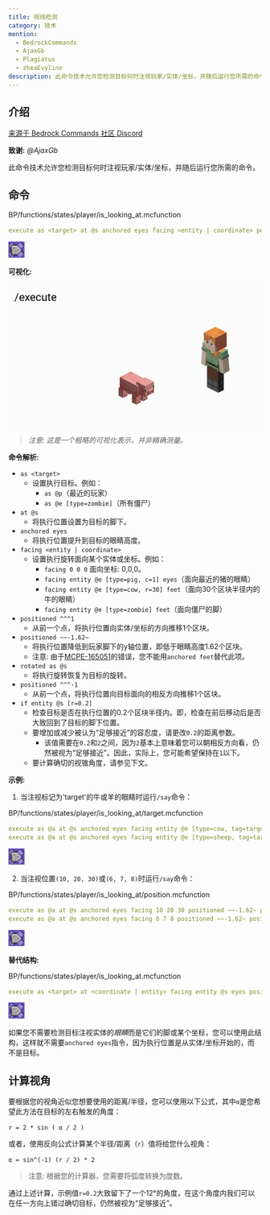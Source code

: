 ```yaml
---
title: 视线检测
category: 技术
mention:
  - BedrockCommands
  - AjaxGb
  - Plagiatus
  - zheaEvyline
description: 此命令技术允许您检测目标何时注视玩家/实体/坐标，并随后运行您所需的命令。
---
```


## 介绍

[来源于 Bedrock Commands 社区 Discord](https://discord.gg/SYstTYx5G5)

**致谢:** *@AjaxGb*

此命令技术允许您检测目标何时注视玩家/实体/坐标，并随后运行您所需的命令。

## 命令

<CodeHeader>BP/functions/states/player/is_looking_at.mcfunction</CodeHeader>

```yaml
execute as <target> at @s anchored eyes facing <entity | coordinate> positioned ^^^1 positioned ~~-1.62~ rotated as @s positioned ^^^-1 if entity @s [r=0.2] run <command>
```
![一个重复的命令方块](../assets/images/commands/commandBlockChain/1.png)

**可视化:**

![Alex 注视猪的头部](../assets/images/commands/lookDetectionVisualRep.gif)

> *注意: 这是一个粗略的可视化表示，并非精确测量。*

**命令解析:**

- `as <target>`
  - 设置执行目标。例如：
      - `as @p`（最近的玩家）
      - `as @e [type=zombie]`（所有僵尸）
- `at @s`
  - 将执行位置设置为目标的脚下。
- `anchored eyes`
  - 将执行位置提升到目标的眼睛高度。
- `facing <entity | coordinate>`
  - 设置执行旋转面向某个实体或坐标。例如：
      - `facing 0 0 0` 面向坐标: 0,0,0。
      - `facing entity @e [type=pig, c=1] eyes`（面向最近的猪的眼睛）
      - `facing entity @e [type=cow, r=30] feet`（面向30个区块半径内的牛的眼睛）
      - `facing entity @e [type=zombie] feet`（面向僵尸的脚）
- `positioned ^^^1`
  - 从前一个点，将执行位置向实体/坐标的方向推移1个区块。
- `positioned ~~-1.62~`
  - 将执行位置降低到玩家脚下的y轴位置，即低于眼睛高度1.62个区块。
  - 注意: 由于[MCPE-165051](https://bugs.mojang.com/browse/MCPE-165051)的错误，您不能用`anchored feet`替代此项。
- `rotated as @s`
  - 将执行旋转恢复为目标的旋转。
- `positioned ^^^-1`
  - 从前一个点，将执行位置向目标面向的相反方向推移1个区块。
- `if entity @s [r=0.2]`
  - 检查目标是否在执行位置的0.2个区块半径内。即，检查在前后移动后是否大致回到了目标的脚下位置。
  - 要增加或减少被认为“足够接近”的容忍度，请更改`0.2`的距离参数。
      - 该值需要在`0.2`和`2`之间，因为`2`基本上意味着您可以朝相反方向看，仍然被视为“足够接近”。因此，实际上，您可能希望保持在`1`以下。
  - 要计算确切的视锥角度，请参见下文。

**示例:**

1. 当注视标记为'target'的牛或羊的眼睛时运行`/say`命令：

<CodeHeader>BP/functions/states/player/is_looking_at/target.mcfunction</CodeHeader>

```yaml
execute as @a at @s anchored eyes facing entity @e [type=cow, tag=target] eyes positioned ~~-1.62~ positioned ^^^1 rotated as @s positioned ^^^-1 if entity @s [r=0.2] run say hello cow!
execute as @a at @s anchored eyes facing entity @e [type=sheep, tag=target] eyes positioned ~~-1.62~ positioned ^^^1 rotated as @s positioned ^^^-1 if entity @s [r=0.2] run say hello sheep!
```
![一个重复的命令方块](../assets/images/commands/commandBlockChain/1.png)

2. 当注视位置`(10, 20, 30)`或`(6, 7, 8)`时运行`/say`命令：

<CodeHeader>BP/functions/states/player/is_looking_at/position.mcfunction</CodeHeader>

```yaml
execute as @a at @s anchored eyes facing 10 20 30 positioned ~~-1.62~ positioned ^^^1 rotated as @s positioned ^^^-1 if entity @s [r=0.2] run say hello block!
execute as @a at @s anchored eyes facing 6 7 8 positioned ~~-1.62~ positioned ^^^1 rotated as @s positioned ^^^-1 if entity @s [r=0.2] run say hello block!
```
![一个重复的命令方块](../assets/images/commands/commandBlockChain/1.png)

**替代结构:**

<CodeHeader>BP/functions/states/player/is_looking_at.mcfunction</CodeHeader>

```yaml
execute as <target> at <coordinate | entity> facing entity @s eyes positioned as @s positioned ^^^1 rotated as @s positioned ^^^1 if entity @s[r=0.02] run <command>
```
![一个重复的命令方块](../assets/images/commands/commandBlockChain/1.png)

如果您不需要检测目标注视实体的*眼睛*而是它们的脚或某个坐标，您可以使用此结构，这样就不需要`anchored eyes`指令，因为执行位置是从实体/坐标开始的，而不是目标。

## 计算视角

要根据您的视角近似您想要使用的距离/半径，您可以使用以下公式，其中`α`是您希望此方法在目标的左右触发的角度：
```
r = 2 * sin ( α / 2 )
```

或者，使用反向公式计算某个半径/距离（`r`）值将给您什么视角：
```
α = sin^(-1) (r / 2) * 2
```
> 注意: 根据您的计算器，您需要将弧度转换为度数。

通过上述计算，示例值`r=0.2`大致留下了一个12°的角度，在这个角度内我们可以在任一方向上错过确切目标，仍然被视为“足够接近”。